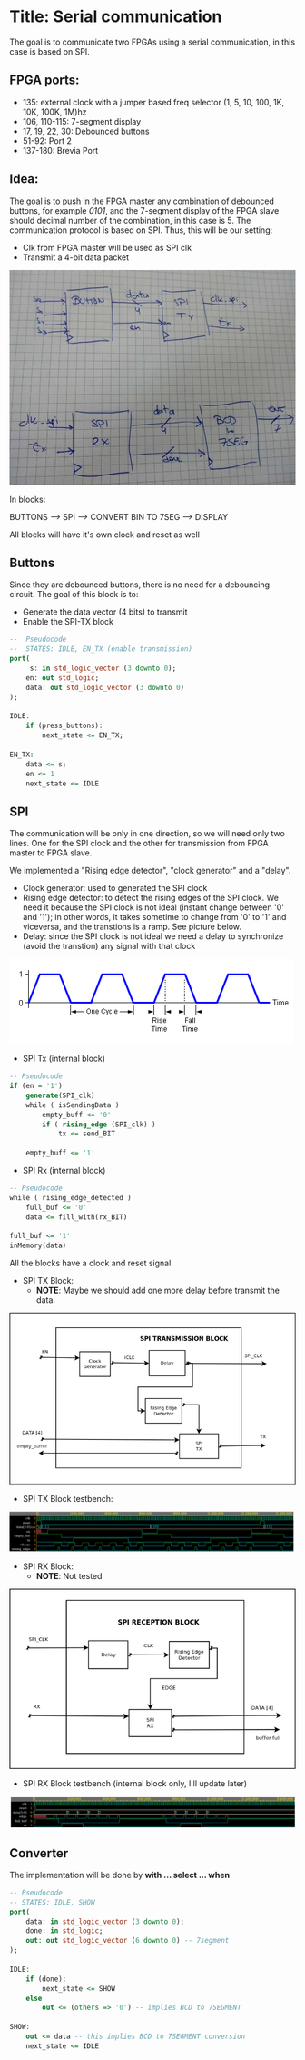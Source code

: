 # Title: Serial communication

The goal is to communicate two FPGAs using a serial communication, in this case is based on SPI.

## FPGA ports:
- 135: external clock with a jumper based freq selector (1, 5, 10, 100, 1K, 10K, 100K, 1M)hz
- 106, 110-115: 7-segment display
- 17, 19, 22, 30: Debounced buttons
- 51-92: Port 2 
- 137-180: Brevia Port

## Idea:
The goal is to push in the FPGA master  any combination of debounced buttons, for example _0101_, and the 7-segment display of the FPGA slave should decimal number of the combination, in this case is 5. 
The communication protocol is based on SPI. Thus, this will be our setting: 

- Clk from FPGA master will be used as SPI clk
- Transmit a 4-bit data packet 


![Block Diagram](images/block.jpg)

In blocks:

BUTTONS --> SPI --> CONVERT BIN TO 7SEG --> DISPLAY

All blocks will have it's own clock and reset as well

## Buttons
Since they are debounced buttons, there is no need for a debouncing circuit. 
The goal of this block is to:
- Generate the data vector (4 bits) to transmit
- Enable the SPI-TX block

```vhdl
--  Pseudocode
--  STATES: IDLE, EN_TX (enable transmission)
port(
     s: in std_logic_vector (3 downto 0);
    en: out std_logic;
    data: out std_logic_vector (3 downto 0)
);
    
IDLE: 
    if (press_buttons):
        next_state <= EN_TX;

EN_TX:
    data <= s;
    en <= 1
    next_state <= IDLE

```

## SPI
The communication will be only in one direction, so we will need only two lines.
One for the SPI clock and the other for transmission from FPGA master to FPGA slave.

We implemented a "Rising edge detector", "clock generator"  and a  "delay". 
- Clock generator: used to generated the SPI clock
- Rising edge detector: to detect the rising edges of the SPI clock. We need it because the SPI clock is not ideal (instant change between '0' and '1'); in other words, it takes sometime to change from '0' to '1' and viceversa, and the transtions is a ramp. See picture below.
- Delay: since the SPI clock is not ideal we need a delay to synchronize (avoid the transtion) any signal with that clock


![Non ideal clock signal](images/real_clk.png)

- SPI Tx (internal block)

```vhdl
-- Pseudocode 
if (en = '1') 
    generate(SPI_clk)
    while ( isSendingData )
        empty_buff <= '0'
        if ( rising_edge (SPI_clk) )
            tx <= send_BIT
    
    empty_buff <= '1'
```

- SPI Rx (internal block)

```vhdl
-- Pseudocode 
while ( rising_edge_detected )
    full_buf <= '0'
    data <= fill_with(rx_BIT)

full_buf <= '1'
inMemory(data) 
```


All the blocks have a clock and reset signal. 

- SPI TX Block: 
    - **NOTE**: Maybe we should add one more delay before transmit the data. 

![SPI TX - block diagram](images/spi_block_tx_diagram.png)

- SPI TX Block testbench:

![SPI TX - testbench result](images/spi_block_tx_tb.png)

- SPI RX Block: 
    - **NOTE**: Not tested

![SPI RX - block diagram](images/spi_block_rx_diagram.png)

- SPI RX Block testbench (internal block only, I ll update later)

![SPI RX - testbench result](images/spi_rx_tb.png)

## Converter 
The implementation will be done by **with ... select ... when**

```vhdl
-- Pseudocode
-- STATES: IDLE, SHOW
port(
    data: in std_logic_vector (3 downto 0);
    done: in std_logic;
    out: out std_logic_vector (6 downto 0) -- 7segment
);

IDLE:
    if (done):
        next_state <= SHOW
    else 
        out <= (others => '0') -- implies BCD to 7SEGMENT
    
SHOW:
    out <= data -- this implies BCD to 7SEGMENT conversion
    next_state <= IDLE
```



